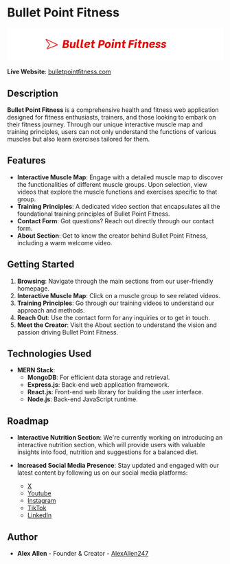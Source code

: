 # Bullet Point Fitness

![Bullet Point Fitness Logo](frontend/src/images/BulletPointFitnessBannerNew.png)

**Live Website**: [bulletpointfitness.com](https://bulletpointfitness.com/)

## Description

**Bullet Point Fitness** is a comprehensive health and fitness web application designed for fitness enthusiasts, trainers, and those looking to embark on their fitness journey. Through our unique interactive muscle map and training principles, users can not only understand the functions of various muscles but also learn exercises tailored for them.

## Features

- **Interactive Muscle Map**: Engage with a detailed muscle map to discover the functionalities of different muscle groups. Upon selection, view videos that explore the muscle functions and exercises specific to that group.
- **Training Principles**: A dedicated video section that encapsulates all the foundational training principles of Bullet Point Fitness.
- **Contact Form**: Got questions? Reach out directly through our contact form.
- **About Section**: Get to know the creator behind Bullet Point Fitness, including a warm welcome video.

## Getting Started

1. **Browsing**: Navigate through the main sections from our user-friendly homepage.
2. **Interactive Muscle Map**: Click on a muscle group to see related videos.
3. **Training Principles**: Go through our training videos to understand our approach and methods.
4. **Reach Out**: Use the contact form for any inquiries or to get in touch.
5. **Meet the Creator**: Visit the About section to understand the vision and passion driving Bullet Point Fitness.

## Technologies Used

- **MERN Stack**:
  - **MongoDB**: For efficient data storage and retrieval.
  - **Express.js**: Back-end web application framework.
  - **React.js**: Front-end web library for building the user interface.
  - **Node.js**: Back-end JavaScript runtime.

## Roadmap

- **Interactive Nutrition Section**: We're currently working on introducing an interactive nutrition section, which will provide users with valuable insights into food, nutrition and suggestions for a balanced diet.

- **Increased Social Media Presence**: Stay updated and engaged with our latest content by following us on our social media platforms:
  - [X](https://twitter.com/AlexAllen247)
  - [Youtube](https://www.youtube.com/channel/UCSfGT9FK27UGW63uaMpd3Cg)
  - [Instagram](https://www.instagram.com/alexallen247)
  - [TikTok](https://www.tiktok.com/@alexallen247)
  - [LinkedIn](https://www.linkedin.com/in/alex-allen-392225251/)

## Author

- **Alex Allen** - Founder & Creator - [AlexAllen247](https://github.com/AlexAllen247)
